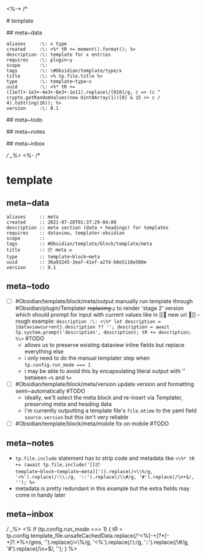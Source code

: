 <\%-*
/*

\# template

\## meta~data

```dataviewfield
aliases     :\: x type
created     :\: <%* tR += moment().format(); %>
description :\: template for x entries
requires    :\: plugin~y
scope       :\: 
tags        :\: \#Obsidian/template/type/x
title       :\: <% tp.file.title %>
type        :\: template~type~x
uuid        :\: <%* tR += ([1e7]+-1e3+-4e3+-8e3+-1e11).replace(/[018]/g, c => (c ^ crypto.getRandomValues(new Uint8Array(1))[0] & 15 >> c / 4).toString(16)); %>
version     :\: 0.1
```

\## meta~todo

\## meta~notes

\## meta~inbox

*/
_%>
<%-*
/*

# template

## meta~data

```dataviewfield
aliases     :: meta
created     :: 2021-07-28T01:37:29-04:00
description :: meta section (data + headings) for templates
requires    :: dataview, templater-obsidian
scope       :: 
tags        :: #Obsidian/template/block/template/meta
title       :: 📦 meta ✉
type        :: template~block~meta
uuid        :: 36a93245-3eaf-41ef-a27d-b8e5110e508e
version     :: 0.1
```

## meta~todo

- [ ] #Obsidian/template/block/meta/output manually run template through #Obsidian/plugin/Templater ~~replacing `/`~~ to render 'stage 2' version which should prompt for input with current values like in [[📄 new uri 🔗]] - rough example: `description :\: <\%* let description = {dataviewcurrent}.description ?? ''; description = await tp.system.prompt('description', description); tR += description; %\>` #TODO
    - allows us to preserve existing dataview inline fields but replace everything else
    - i only need to do the manual templater step when `tp.config.run_mode === 1`
    - i may be able to avoid this by encapsulating literal output with '' between `<%` and `%>`
- [ ] #Obsidian/template/block/meta/version update version and formatting semi~automatically #TODO
    - ideally, we'll select the meta block and re-insert via Templater, preserving meta and heading data
    - i'm currently outputting a template file's `file.mtime` to the yaml field `source.version` but this isn't very reliable
- [ ] #Obsidian/template/block/meta/mobile fix on mobile #TODO

## meta~notes

- `tp.file.include` statement has to strip code and metadata like `<\%* tR += (await tp.file.include('[[📦 template~block~template~meta]]')).replace(/<\\%/g, '<%').replace(/:\\:/g, '::').replace(/\\#/g, '#').replace(/\n+$/, ''); %>`
- metadata is pretty redundant in this example but the extra fields may come in handy later

## meta~inbox

*/
_%>
<%* 
if (tp.config.run_mode === 1) {
    tR = tp.config.template_file.unsafeCachedData.replace(/^\<\%[-_+]?\*[-_+]?.*\%\>/gms, '').replace(/<\\%/g, '<%').replace(/:\\:/g, '::').replace(/\\#/g, '#').replace(/\n+$/, '');
}
%>